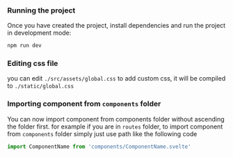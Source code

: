 ### Running the project

Once you have created the project, install dependencies and run the project in development mode:

```bash
npm run dev
```

### Editing css file

you can edit `./src/assets/global.css` to add custom css, it will be compiled to `./static/global.css`

### Importing component from `components` folder

You can now import component from components folder without ascending the folder first.
for example if you are in `routes` folder, to import component from `components` folder simply just use path like the following code
```javascript
import ComponentName from 'components/ComponentName.svelte'
```